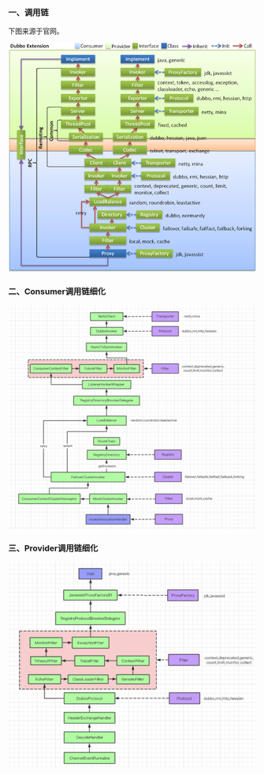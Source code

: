 ### 一、调用链

下图来源于官网。

![/dev-guide/images/dubbo-extension.jpg](../../../src/main/resources/picture/dubbo-extension.jpg)

### 二、Consumer调用链细化

![image-20210530161638058](../../../src/main/resources/picture/image-20210530161638058.png)

### 三、Provider调用链细化

![image-20210530161653841](../../../src/main/resources/picture/image-20210530161653841.png)